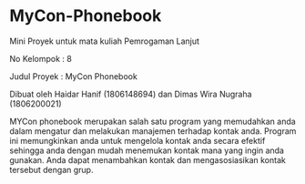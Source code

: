 # MyCon-Phonebook
Mini Proyek untuk mata kuliah Pemrogaman Lanjut

No Kelompok : 8

Judul Proyek : MyCon Phonebook

Dibuat oleh Haidar Hanif (1806148694) dan Dimas Wira Nugraha (1806200021)


MYCon phonebook merupakan salah satu program yang memudahkan anda dalam mengatur dan melakukan manajemen terhadap kontak anda. Program ini memungkinkan anda untuk mengelola kontak anda secara efektif sehingga anda dengan mudah menemukan kontak mana yang ingin anda gunakan. Anda dapat menambahkan kontak dan mengasosiasikan kontak tersebut dengan grup.

